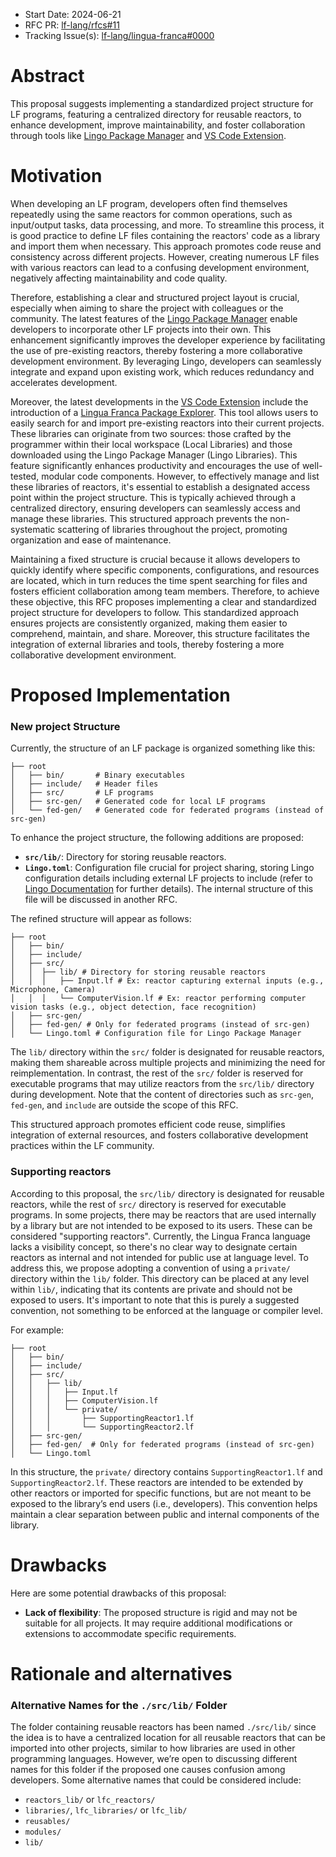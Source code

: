 - Start Date: 2024-06-21
- RFC PR: [lf-lang/rfcs#11](https://github.com/lf-lang/rfcs/pull/11)
- Tracking Issue(s): [lf-lang/lingua-franca#0000](https://github.com/lf-lang/lingua-franca/issues/0000)

# Abstract
[abstract]: #abstract

This proposal suggests implementing a standardized project structure for LF programs, featuring a centralized directory for reusable reactors, to enhance development, improve maintainability, and foster collaboration through tools like [Lingo Package Manager](https://github.com/lf-lang/lingo) and [VS Code Extension](https://github.com/lf-lang/vscode-lingua-franca).

# Motivation
[motivation]: #motivation

When developing an LF program, developers often find themselves repeatedly using the same reactors for common operations, such as input/output tasks, data processing, and more. To streamline this process, it is good practice to define LF files containing the reactors' code as a library and import them when necessary. This approach promotes code reuse and consistency across different projects. However, creating numerous LF files with various reactors can lead to a confusing development environment, negatively affecting maintainability and code quality. 

Therefore, establishing a clear and structured project layout is crucial, especially when aiming to share the project with colleagues or the community. The latest features of the [Lingo Package Manager](https://github.com/lf-lang/lingo) enable developers to incorporate other LF projects into their own. This enhancement significantly improves the developer experience by facilitating the use of pre-existing reactors, thereby fostering a more collaborative development environment. By leveraging Lingo, developers can seamlessly integrate and expand upon existing work, which reduces redundancy and accelerates development.

Moreover, the latest developments in the [VS Code Extension](https://github.com/lf-lang/vscode-lingua-franca) include the introduction of a [Lingua Franca Package Explorer](https://github.com/lf-lang/vscode-lingua-franca/blob/extending/LF_PACKAGE_EXPLORER.md). This tool allows users to easily search for and import pre-existing reactors into their current projects. These libraries can originate from two sources: those crafted by the programmer within their local workspace (Local Libraries) and those downloaded using the Lingo Package Manager (Lingo Libraries). This feature significantly enhances productivity and encourages the use of well-tested, modular code components. However, to effectively manage and list these libraries of reactors, it's essential to establish a designated access point within the project structure. This is typically achieved through a centralized directory, ensuring developers can seamlessly access and manage these libraries. This structured approach prevents the non-systematic scattering of libraries throughout the project, promoting organization and ease of maintenance.

Maintaining a fixed structure is crucial because it allows developers to quickly identify where specific components, configurations, and resources are located, which in turn reduces the time spent searching for files and fosters efficient collaboration among team members. Therefore, to achieve these objective, this RFC proposes implementing a clear and standardized project structure for developers to follow. This standardized approach ensures projects are consistently organized, making them easier to comprehend, maintain, and share. Moreover, this structure facilitates the integration of external libraries and tools, thereby fostering a more collaborative development environment.

# Proposed Implementation
[proposed-implementation]: #proposed-implementation

### New project Structure
Currently, the structure of an LF package is organized something like this:

```shell
├── root
│   ├── bin/       # Binary executables
│   ├── include/   # Header files
│   ├── src/       # LF programs
│   ├── src-gen/   # Generated code for local LF programs
│   └── fed-gen/   # Generated code for federated programs (instead of src-gen)
```

To enhance the project structure, the following additions are proposed:

- **`src/lib/`**: Directory for storing reusable reactors.
- **`Lingo.toml`**: Configuration file crucial for project sharing, storing Lingo configuration details including external LF projects to include (refer to [Lingo Documentation](https://github.com/lf-lang/lingo?tab=readme-ov-file#the-toml-based-package-configurations) for further details). The internal structure of this file will be discussed in another RFC.

The refined structure will appear as follows:
```shell
├── root
│   ├── bin/
│   ├── include/
│   ├── src/
│   │  ├── lib/ # Directory for storing reusable reactors
│   │  │   ├── Input.lf # Ex: reactor capturing external inputs (e.g., Microphone, Camera)
│   │  │   └── ComputerVision.lf # Ex: reactor performing computer vision tasks (e.g., object detection, face recognition)
│   ├── src-gen/
│   ├── fed-gen/ # Only for federated programs (instead of src-gen)
│   └── Lingo.toml # Configuration file for Lingo Package Manager
```
The `lib/` directory within the `src/` folder is designated for reusable reactors, making them shareable across multiple projects and minimizing the need for reimplementation. In contrast, the rest of the `src/` folder is reserved for executable programs that may utilize reactors from the `src/lib/` directory during development. Note that the content of directories such as `src-gen`, `fed-gen`, and `include` are outside the scope of this RFC.

This structured approach promotes efficient code reuse, simplifies integration of external resources, and fosters collaborative development practices within the LF community.

### Supporting reactors
[supporting-reactors]: #supporting-reactors

According to this proposal, the `src/lib/` directory is designated for reusable reactors, while the rest of `src/` directory is reserved for executable programs. In some projects, there may be reactors that are used internally by a library but are not intended to be exposed to its users. These can be considered "supporting reactors". Currently, the Lingua Franca language lacks a visibility concept, so there's no clear way to designate certain reactors as internal and not intended for public use at language level. To address this, we propose adopting a convention of using a `private/` directory within the `lib/` folder. This directory can be placed at any level within `lib/`, indicating that its contents are private and should not be exposed to users. It's important to note that this is purely a suggested convention, not something to be enforced at the language or compiler level.

For example:

```shell
├── root
│   ├── bin/
│   ├── include/
│   ├── src/
│   │   ├── lib/
│   │   │   ├── Input.lf
│   │   │   ├── ComputerVision.lf
│   │   │   └── private/
│   │   │       ├── SupportingReactor1.lf
│   │   │       └── SupportingReactor2.lf
│   ├── src-gen/
│   ├── fed-gen/  # Only for federated programs (instead of src-gen)
│   └── Lingo.toml
```

In this structure, the `private/` directory contains `SupportingReactor1.lf` and `SupportingReactor2.lf`. These reactors are intended to be extended by other reactors or imported for specific functions, but are not meant to be exposed to the library’s end users (i.e., developers). This convention helps maintain a clear separation between public and internal components of the library.

# Drawbacks
[drawbacks]: #drawbacks

Here are some potential drawbacks of this proposal:
- **Lack of flexibility**: The proposed structure is rigid and may not be suitable for all projects. It may require additional modifications or extensions to accommodate specific requirements.


# Rationale and alternatives
[rationale-and-alternatives]: #rationale-and-alternatives

### Alternative Names for the `./src/lib/` Folder
The folder containing reusable reactors has been named `./src/lib/` since the idea is to have a centralized location for all reusable reactors that can be imported into other projects, similar to how libraries are used in other programming languages. However, we’re open to discussing different names for this folder if the proposed one causes confusion among developers. Some alternative names that could be considered include:
- `reactors_lib/` or `lfc_reactors/`
- `libraries/`, `lfc_libraries/` or `lfc_lib/`
- `reusables/`
- `modules/`
- `lib/`

